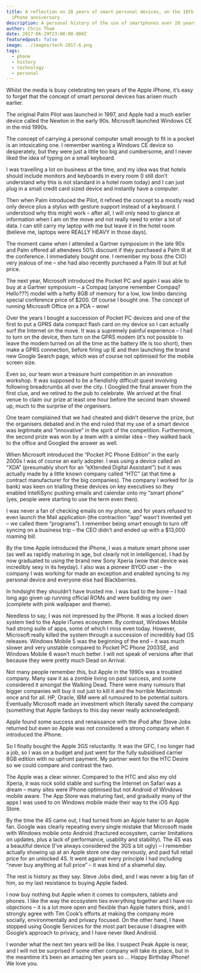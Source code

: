 ```yaml
---
title: A reflection on 20 years of smart personal devices, on the 10th Apple
  iPhone anniversary
description: A personal history of the use of smartphones over 20 years.
author: Chris Tham
date: 2017-06-29T23:00:00.000Z
featuredpost: false
image: ../images/tech-2017-6.png
tags:
  - phone
  - history
  - technology
  - personal
---
```


Whilst the media is busy celebrating ten years of the Apple iPhone, it’s easy to forget that the concept of smart personal devices has arisen much earlier.

The original Palm Pilot was launched in 1997, and Apple had a much earlier device called the Newton in the early 90s. Microsoft launched Windows CE in the mid 1990s.

The concept of carrying a personal computer small enough to fit in a pocket is an intoxicating one. I remember wanting a Windows CE device so desperately, but they were just a little too big and cumbersome, and I never liked the idea of typing on a small keyboard.

I was travelling a lot on business at the time, and my idea was that hotels should include monitors and keyboards in every room (I still don’t understand why this is not standard in a hotel room today) and I can just plug in a small credit card sized device and instantly have a computer.

Then when Palm introduced the Pilot, it refined the concept to a mostly read only device plus a stylus with gesture support instead of a keyboard. I understood why this might work – after all, I will only need to glance at information when I am on the move and not really need to enter a lot of data. I can still carry my laptop with me but leave it in the hotel room (believe me, laptops were REALLY HEAVY in those days).

The moment came when I attended a Gartner symposium in the late 90s and Palm offered all attendees 50% discount if they purchased a Palm III at the conference. I immediately bought one. I remember my boss (the CIO) very jealous of me – she had also recently purchased a Palm III but at full price.

The next year, Microsoft introduced the Pocket PC and again I was able to buy at a Gartner symposium – a Compaq (anyone remember Compaq? Hello???) model with a hefty 8GB of memory for a low, low limbo dancing special conference price of $200. Of course I bought one. The concept of running Microsoft Office on a PDA – wow!

Over the years I bought a succession of Pocket PC devices and one of the first to put a GPRS data compact flash card on my device so I can actually surf the Internet on the move. It was a supremely painful experience – I had to turn on the device, then turn on the GPRS modem (it’s not possible to leave the modem turned on all the time as the battery life is too short), then make a GPRS connection, before firing up IE and then launching the brand new Google Search page, which was of course not optimised for the mobile screen size.

Even so, our team won a treasure hunt competition in an innovation workshop. It was supposed to be a fiendishly difficult quest involving following breadcrumbs all over the city. I Googled the final answer from the first clue, and we retired to the pub to celebrate. We arrived at the final venue to claim our prize at least one hour before the second team showed up, much to the surprise of the organisers.

One team complained that we had cheated and didn’t deserve the prize, but the organisers debated and in the end ruled that my use of a smart device was legitimate and “innovative” in the spirit of the competition. Furthermore, the second prize was won by a team with a similar idea – they walked back to the office and Googled the answer as well.

When Microsoft introduced the “Pocket PC Phone Edition” in the early 2000s I was of course an early adopter. I was using a device called an “XDA” (presumably short for an “eXtended Digital Assistant”) but it was actually made by a little known company called “HTC” (at that time a contract manufacturer for the big companies). The company I worked for (a bank) was keen on trialling these devices on key executives so they enabled IntelliSync pushing emails and calendar onto my “smart phone” (yes, people were starting to use the term even then).

I was never a fan of checking emails on my phone, and for years refused to even launch the Mail application (the contraction “app” wasn’t invented yet – we called them “programs”). I remember being smart enough to turn off syncing on a business trip – the CEO didn’t and ended up with a $13,000 roaming bill.

By the time Apple introduced the iPhone, I was a mature smart phone user (as well as rapidly maturing in age, but clearly not in intelligence). I had by now graduated to using the brand new Sony Xperia (wow that device was incredibly sexy in its heyday). I also was a pioneer BYOD user – the company I was working for made an exception and enabled syncing to my personal device and everyone else had Blackberries.

In hindsight they shouldn’t have trusted me. I was bad to the bone – I had long ago given up running official ROMs and were building my own (complete with pink wallpaper and theme).

Needless to say, I was not impressed by the iPhone. It was a locked down system tied to the Apple iTunes ecosystem. By contrast, Windows Mobile had strong suite of apps, some of which I miss even today. However, Microsoft really killed the system through a succession of incredibly bad OS releases. Windows Mobile 5 was the beginning of the end – it was much slower and very unstable compared to Pocket PC Phone 2003SE, and Windows Mobile 6 wasn’t much better. I will not speak of versions after that because they were pretty much Dead on Arrival.

Not many people remember this, but Apple in the 1990s was a troubled company. Many saw it as a zombie living on past success, and some considered it amongst the Walking Dead. There were many rumours that bigger companies will buy it out just to kill it and the horrible Macintosh once and for all. HP, Oracle, IBM were all rumoured to be potential suitors. Eventually Microsoft made an investment which literally saved the company (something that Apple fanboys to this day never really acknowledged).

Apple found some success and renaissance with the iPod after Steve Jobs returned but even so Apple was not considered a strong company when it introduced the iPhone.

So I finally bought the Apple 3GS reluctantly. It was the GFC, I no longer had a job, so I was on a budget and just went for the fully subsidised carrier 8GB edition with no upfront payment. My partner went for the HTC Desire so we could compare and contrast the two.

The Apple was a clear winner. Compared to the HTC and also my old Xperia, it was rock solid stable and surfing the Internet on Safari was a dream – many sites were iPhone optimised but not Android of Windows mobile aware. The App Store was maturing fast, and gradually many of the apps I was used to on Windows mobile made their way to the iOS App Store.

By the time the 4S came out, I had turned from an Apple hater to an Apple fan. Google was clearly repeating every single mistake that Microsoft made with Windows mobile onto Android (fractured ecosystem, carrier limitations on updates, plus a lack of performance, usability and stability). The 4S was a beautiful device (I’ve always considered the 3GS a bit ugly) – I remember actually showing up at an Apple store one day nervously, and paid full retail price for an unlocked 4S. It went against every principle I had including “never buy anything at full price” – it was kind of a shameful day.

The rest is history as they say. Steve Jobs died, and I was never a big fan of him, so my last resistance to buying Apple faded.

I now buy nothing but Apple when it comes to computers, tablets and phones. I like the way the ecosystem ties everything together and I have no objections – it is a lot more open and flexible than Apple haters think, and I strongly agree with Tim Cook’s efforts at making the company more socially, environmentally and privacy focused. On the other hand, I have stopped using Google Services for the most part because I disagree with Google’s approach to privacy, and I have never liked Android.

I wonder what the next ten years will be like. I suspect Peak Apple is near, and I will not be surprised if some other company will take its place, but in the meantime it’s been an amazing ten years so … Happy Birthday iPhone! We love you.
